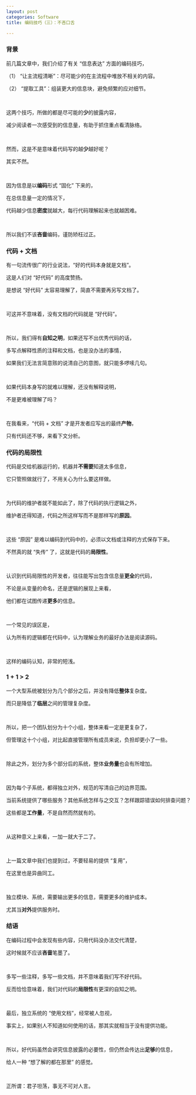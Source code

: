 ```yaml
---
layout: post
categories: Software
title: 编码技巧（三）：不吝口舌

---
```


### 背景

前几篇文章中，我们介绍了有关 “信息表达” 方面的编码技巧，

（1） “让主流程清晰”：尽可能少的在主流程中堆放不相关的内容。

（2） “提取工具”：组装更大的信息块，避免频繁的应对细节。

<br/>

这两个技巧，所做的都是尽可能的**少**的披露内容，

减少阅读者一次感受到的信息量，有助于抓住重点看清脉络。

<br/>

然而，这是不是意味着代码写的越**少**越好呢？

其实不然。

<br/>

因为信息是以**编码**形式 “固化” 下来的，

在总信息量一定的情况下，

代码越少信息**密度**就越大，每行代码理解起来也就越困难。

<br/>

所以我们不该**吝啬**编码，谨防矫枉过正。

### 代码 + 文档

有一句流传很广的行业说法，“好的代码本身就是文档”。

这是人们对 “好代码” 的高度赞扬。

是想说 “好代码” 太容易理解了，简直不需要再另写文档了。

<br/>

可这并不意味着，没有文档的代码就是 “好代码”。

<br/>

所以，我们得有**自知之明**，如果还写不出优秀代码的话，

多写点解释性质的注释和文档，也是没办法的事情，

如果我们无法言简意赅的说清自己的意图，就只能多啰嗦几句。

<br/>

如果代码本身写的就难以理解，还没有解释说明，

不是更难被理解了吗？

<br/>

在我看来，“代码 + 文档” 才是开发者应写出的最终**产物**，

只有代码还不够，来看下文分析。

### 代码的局限性

代码是交给机器运行的，机器并**不需要**知道太多信息，

它只管照做就行了，不用关心为什么要这样做。

<br/>

为代码的维护者就不能如此了，除了代码的执行逻辑之外，

维护者还得知道，代码之所这样写而不是那样写的**原因**。

<br/>

这些 “原因” 是难以编码到代码中的，必须以文档或注释的方式保存下来。

不然真的就 “失传” 了，这就是代码的**局限性**。

<br/>

认识到代码局限性的开发者，往往能写出包含信息量**更全**的代码，

不论是从变量的命名，还是逻辑的展现上来看，

他们都在试图传递**更多**的信息。

<br/>

一个常见的误区是，

认为所有的逻辑都在代码中，认为理解业务的最好办法是阅读源码。

<br/>

这样的编码认知，非常的短浅。

### 1 + 1 > 2

一个大型系统被划分为几个部分之后，并没有降低**整体**复杂度。

而只是降低了**临层**之间的管理复杂度。

<br/>

所以，把一个团队划分为十个小组，整体来看一定是更复杂了，

但管理这十个小组，对比起直接管理所有成员来说，负担却更小了一些。

<br/>

除此之外，划分为多个部分后的系统，整体**业务量**也会有所增加。

<br/>

因为每个子系统，都得独立对外，规范的写清自己的边界范围。

当前系统提供了哪些服务？其他系统怎样与之交互？怎样跟踪错误如何排查问题？

这些都是**工作量**，不是自然而然就有的。

<br/>

从这种意义上来看，一加一就大于二了。

<br/>

上一篇文章中我们也提到过，不要轻易的提供 “复用”，

在这里也是异曲同工。

<br/>

独立模块、系统，需要输出更多的信息，需要更多的维护成本。

尤其当**对外**提供服务时。

### 结语

在编码过程中会发现有些内容，只用代码没办法交代清楚，

这时候就不应该**吝啬**笔墨了。

<br/>

多写一些注释，多写一些文档，并不意味着我们写不好代码。

反而恰恰意味着，我们对代码的**局限性**有更深的自知之明。

<br/>

最后，独立系统的 “使用文档”，经常被人忽视，

事实上，如果别人不知道如何使用的话，那其实就相当于没有提供功能。

<br/>

所以，好代码虽然会讲究信息披露的必要性，但仍然会传达出**足够**的信息，

给人一种 “想了解的都在那里” 的感觉。

<br/>

正所谓：君子坦荡，事无不可对人言。
